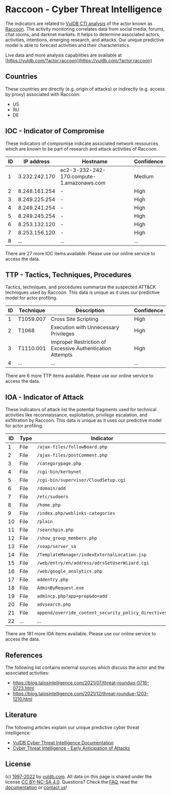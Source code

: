 # Raccoon - Cyber Threat Intelligence

The indicators are related to [VulDB CTI analysis](https://vuldb.com/?kb.cti) of the actor known as [Raccoon](https://vuldb.com/?actor.raccoon). The activity monitoring correlates data from social media, forums, chat rooms, and darknet markets. It helps to determine associated actors, activities, intentions, emerging research, and attacks. Our unique predictive model is able to forecast activities and their characteristics.

Live data and more analysis capabilities are available at [https://vuldb.com/?actor.raccoon](https://vuldb.com/?actor.raccoon)

## Countries

These countries are directly (e.g. origin of attacks) or indirectly (e.g. access by proxy) associated with Raccoon:

* US
* RU
* DE

## IOC - Indicator of Compromise

These indicators of compromise indicate associated network ressources which are known to be part of research and attack activities of Raccoon.

ID | IP address | Hostname | Confidence
-- | ---------- | -------- | ----------
1 | 3.232.242.170 | ec2-3-232-242-170.compute-1.amazonaws.com | Medium
2 | 8.248.161.254 | - | High
3 | 8.249.225.254 | - | High
4 | 8.249.241.254 | - | High
5 | 8.249.245.254 | - | High
6 | 8.253.132.120 | - | High
7 | 8.253.156.120 | - | High
8 | ... | ... | ...

There are 27 more IOC items available. Please use our online service to access the data.

## TTP - Tactics, Techniques, Procedures

Tactics, techniques, and procedures summarize the suspected ATT&CK techniques used by Raccoon. This data is unique as it uses our predictive model for actor profiling.

ID | Technique | Description | Confidence
-- | --------- | ----------- | ----------
1 | T1059.007 | Cross Site Scripting | High
2 | T1068 | Execution with Unnecessary Privileges | High
3 | T1110.001 | Improper Restriction of Excessive Authentication Attempts | High
4 | ... | ... | ...

There are 6 more TTP items available. Please use our online service to access the data.

## IOA - Indicator of Attack

These indicators of attack list the potential fragments used for technical activities like reconnaissance, exploitation, privilege escalation, and exfiltration by Raccoon. This data is unique as it uses our predictive model for actor profiling.

ID | Type | Indicator | Confidence
-- | ---- | --------- | ----------
1 | File | `/ajax-files/followBoard.php` | High
2 | File | `/ajax-files/postComment.php` | High
3 | File | `/categorypage.php` | High
4 | File | `/cgi-bin/kerbynet` | High
5 | File | `/cgi-bin/supervisor/CloudSetup.cgi` | High
6 | File | `/domain/add` | Medium
7 | File | `/etc/sudoers` | Medium
8 | File | `/home.php` | Medium
9 | File | `/index.php/weblinks-categories` | High
10 | File | `/plain` | Low
11 | File | `/searchpin.php` | High
12 | File | `/show_group_members.php` | High
13 | File | `/soap/server_sa` | High
14 | File | `/TemplateManager/indexExternalLocation.jsp` | High
15 | File | `/web/entry/en/address/adrsSetUserWizard.cgi` | High
16 | File | `/web/google_analytics.php` | High
17 | File | `addentry.php` | Medium
18 | File | `AdminByRequest.exe` | High
19 | File | `admincp.php?app=prop&do=add` | High
20 | File | `advsearch.php` | High
21 | File | `append/override_content_security_policy_directives` | High
22 | ... | ... | ...

There are 181 more IOA items available. Please use our online service to access the data.

## References

The following list contains external sources which discuss the actor and the associated activities:

* https://blog.talosintelligence.com/2021/07/threat-roundup-0716-0723.html
* https://blog.talosintelligence.com/2021/12/threat-roundup-1203-1210.html

## Literature

The following articles explain our unique predictive cyber threat intelligence:

* [VulDB Cyber Threat Intelligence Documentation](https://vuldb.com/?kb.cti)
* [Cyber Threat Intelligence - Early Anticipation of Attacks](https://www.scip.ch/en/?labs.20201022)

## License

(c) [1997-2022](https://vuldb.com/?kb.changelog) by [vuldb.com](https://vuldb.com/?kb.about). All data on this page is shared under the license [CC BY-NC-SA 4.0](https://creativecommons.org/licenses/by-nc-sa/4.0/). Questions? Check the [FAQ](https://vuldb.com/?kb.faq), read the [documentation](https://vuldb.com/?kb) or [contact us](https://vuldb.com/?contact)!

